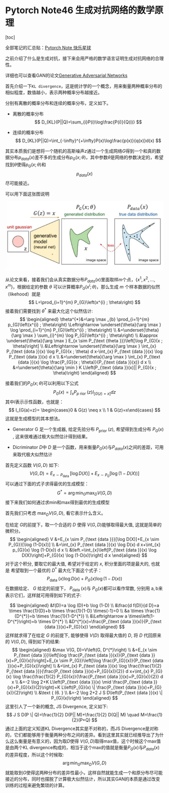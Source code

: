 # Pytorch Note46 生成对抗网络的数学原理

[toc]

全部笔记的汇总贴：[Pytorch Note 快乐星球](https://blog.csdn.net/weixin_45508265/article/details/117809512)



之前介绍了什么是生成对抗，接下来会用严格的数学语言证明生成对抗网络的合理性。

详细也可以查看GAN的论文[Generative Adversarial Networks](https://arxiv.org/abs/1406.2661)



首先介绍一下`KL divergence`，这是统计学的一个概念，用来衡量两种概率分布的相似程度，数值越小，表示两种概率分布越接近。

分别有离散的概率分布和连续的概率分布，定义如下。

- 离散的概率分布
  $$
  D_{KL}(P||Q)=\sum_{i}P(i)\log\frac{P(i)}{Q(i)}
  $$
  
- 连续的概率分布
  $$
  D_{KL}(P||Q)=\int_{-\infty}^{+\infty}P(x)\log\frac{p(x)}{q(x)}d(x)
  $$
  

其实本质我们是想将一个随机的高斯噪声$z$通过一个生成网络$G$得到一个和真的数据分布$p_{data}(x)$差不多的生成分布$p_{G}(x;\theta)$，其中参数$\theta$是网络的参数决定的，希望找到$\theta$使得$p_{G}(x;\theta)$和$$p_{data}(x)$$尽可能接近。

可以用下面这张图说明

![](img/46.1.png)



从论文来看，接着我们会从真实数据分布$P_{data}(x)$里面取样$m$个点，$\{x^1,x^2,\dots,x^m\}$，根据给定的参数 $\theta$ 可以计算概率$P_G(x^i;\theta)$，那么生成 $m$ 个样本数据的似然 （likehood）就是
$$
L=\prod_{i=1}^{m} P_{G}\left(x^{i} ; \theta\right)
$$
接着我们需要找到 $\theta^{*}$ 来最大化这个似然估计:
$$
\begin{aligned}
\theta^{*}&=\arg \max _{b} \prod_{i=1}^{m} p_{G}\left(x^{i} ; \theta\right) \Leftrightarrow \underset{\theta}{\arg \max } \log \prod_{i=1}^{m} P_{G}\left(x^{i} ; \theta\right)
\\
&=\underset{\theta}{\arg \max } \sum_{i}^{m} \log P_{G}\left(x^{i} ; \theta\right)
\\
&\approx \underset{\theta}{\arg \max } E_{x \sim P_{\text {theta }}}\left[\log P_{G}(x ; \theta)\right] \\
&\Leftrightarrow \underset{\theta}{\arg \max } \int_{x} P_{\text {dota }}(x) \log P_{G}(x ; \theta) d x-\int_{x} P_{\text {data }}(x) \log P_{\text {data }}(x) d x \\
&=\underset{\theta}{\arg \max } \int_{x} P_{\text {data }}(x) \log \frac{P_{G}(x ; \theta)}{P_{\text {data }}(x)} d x \\
&=\underset{\theta}{\arg \min } K L\left(P_{\text {data }}(x)|| P_{G}(x ; \theta)\right)
\end{aligned}
$$


接着我们的$P_G(x;\theta)$可以利用以下公式​
$$
P_{G}(x)=\int_{x} P_{p \text { rior }}(z) I_{[G(z)=x]} d z
$$
其中$I$表示示性函数，也就是：
$$
I_{G(a)=z}= \begin{cases}0 & G(z) \neq x \\ 1 & G(z)=x\end{cases}
$$
这就是生成模型的其本想法。



- Generator $\mathrm{G}$​ 足一个生成器, 给定先验分布 $P_{\text {prior }}(z)$​, 希望得到生成分布 $P_{G}(x)$​​, 这来很难通过极大似然估计得到结果。

- Dicriminator $D$​中 $D$​ 是一个函数，用来衡量$P_G(x)$​与$P_{data}(x)$​​之间的差距，可用来取代极大似然估计



首先定义函数 $V(G, D)$ 如下:
$$
V(G, D)=E_{x \sim P_{\text {data }}}[\log D(X)]+E_{x \sim P_{G}}[\log (1-D(X))]
$$
可以通过下面的式子求得最优的生成模型：
$$
G^{*}=\arg \min _{G} \max _{D} V(G, D)
$$
接下来我们如何通过求min和max得到最优的生成模型

首先我们只考虑 $\max _{D} V(G, D)$​, 看它表示什么含义。

在给定 $G$​ 的前提下，取一个合适的 $D$​ 使得 $V(G, D)$​​ 能够取得最大值, 这就是简单的微积分。
$$
\begin{aligned}
V &=E_{x \sim P_{\text {data }}}[\log D(X)]+E_{x \sim P_{G}}[\log (1-D(x))] \\
&=\int_{x} P_{\text {data }}(x) \log D(x) d x+\int_{x} p_{G}(x) \log (1-D(x)) d x \\
&\left.=\int_{x}\left[P_{\text {data }}(x) \log D(X)\right]+P_{G}(x) \log (1-D(x))\right] d x
\end{aligned}
$$
对于这个积分, 要取它的最大值, 希望对于给定的 $x$, 积分里面的项是最大的, 也就是 希望取到一个最优的 $D^{*}$ 最大化下面这个式子：
$$
P_{\text {data }}(x) \log D(x)+P_{G}(x) \log (1-D(x))
$$
在数据给定、 $G$​ 给定的前提下， $P_{\text {data }}(x)$​ 与 $P_{G}(x)$​ 都可以看作常数, 分别用 $\mathrm{a}, \mathrm{b}$​ 来表示它们，这样就可用得到如下的式子:

$$
\begin{aligned}
&f(D)=a \log (D)+b \log (1-D) \\
&\frac{d f(D)}{d D}=a \times \frac{1}{D}+b \times \frac{1}{1-D} \times(-1)=0 \\
&a \times \frac{1}{D^{*}}=b \times \frac{1}{1-D^{*}} \\
&\Leftrightarrow a \times\left(1-D^{*}\right)=b \times D^{*} \\
&D^{*}(x)=\frac{P_{\text {data }}(x)}{P_{\text {data }}(x)+P_{G}(x)}
\end{aligned}
$$
这样就求得了在给定 $G$ 的前提下, 能够使得 $V(D)$ 取得最大值的 $D$, 将 $D$ 代回原来的 $V(G, D)$, 得到如下的结果:
$$
\begin{aligned}
&\max V(G, D)=V\left(G, D^{*}\right) \\
&=E_{x \sim P_{\text {data }}}\left[\log \frac{P_{\text {data }}(x)}{P_{\text {data }}(x)+P_{G}(x)}\right]+E_{x \sim P_{G}}\left[\log \frac{P_{G}(x)}{P_{\text {data }}(x)+P_{G}(x)}\right] \\
&=\int_{x} P_{\text {data }}(x) \log \frac{\frac{1}{2} P_{\text {data }}}{\frac{P_{\text {data }}(x)+P_{G}(x)}{2}} d x+\int_{x} P_{G}(x) \log \frac{\frac{1}{2} P_{G}(x)}{\frac{P_{\text {data }}(x)+P_{G}(x)}{2}} d x \\
&=-2 \log 2+K L\left(P_{\text {data }}(x) \mid \frac{P_{\text {data }}(x)+P_{G}(x)}{2}\right)+K L\left(P_{G}(x) \| \frac{P_{\text {data }}(x)+P_{G}(x)}{2}\right) \\
&\text { (6. } \\
&=-2 \log 2+2 J S D\left(P_{\text {data }}(x) \| P_{G}(x)\right)
\end{aligned}
$$
这里引人了一个新的概念, JS Divergence, 定义如下:
$$
J S D(P \| Q)=\frac{1}{2} D(P|| M)+\frac{1}{2} D(Q|| M) \quad M=\frac{1}{2}(P+Q)
$$
通过上面的定义知道KL Divergence其实是不对称的，而JS Divergence是对称的，它们都能够用于衡量两种分布之间的差异。看到这里其实就已经推导出了为什么这么衡量是有意义的，因为取$D$​使得 $V(G,D)$​取得max值，这个时候这个max值是由两个KL divergence构成的，相当于这个max的值就是衡量$P_G(x)$​与$P_{data}(x)$​的差异程度，所以这个时候取:
$$
\arg \min _{G} \max _{D} V(G, D)
$$
就能取到$G$使得这两种分布的差异性最小，这样自然就能生成一个和原分布尽可能接近的分布，同时也摆脱了计算极大似然估计，所以其实GAN的本质是通过改变训练的过程来避免繁琐的计算。

